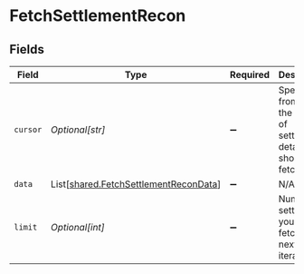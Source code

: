 # FetchSettlementRecon


## Fields

| Field                                                                                    | Type                                                                                     | Required                                                                                 | Description                                                                              |
| ---------------------------------------------------------------------------------------- | ---------------------------------------------------------------------------------------- | ---------------------------------------------------------------------------------------- | ---------------------------------------------------------------------------------------- |
| `cursor`                                                                                 | *Optional[str]*                                                                          | :heavy_minus_sign:                                                                       | Specifies from where the next set of settlement details should be fetched.               |
| `data`                                                                                   | List[[shared.FetchSettlementReconData](../../models/shared/fetchsettlementrecondata.md)] | :heavy_minus_sign:                                                                       | N/A                                                                                      |
| `limit`                                                                                  | *Optional[int]*                                                                          | :heavy_minus_sign:                                                                       | Number of settlements you want to fetch in the next iteration.                           |
